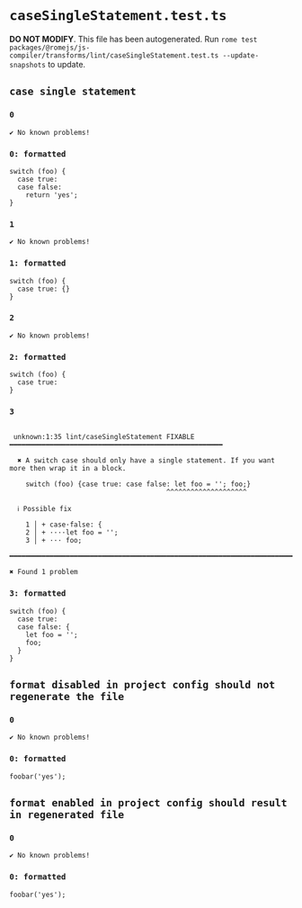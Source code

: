 # `caseSingleStatement.test.ts`

**DO NOT MODIFY**. This file has been autogenerated. Run `rome test packages/@romejs/js-compiler/transforms/lint/caseSingleStatement.test.ts --update-snapshots` to update.

## `case single statement`

### `0`

```
✔ No known problems!

```

### `0: formatted`

```
switch (foo) {
  case true:
  case false:
    return 'yes';
}

```

### `1`

```
✔ No known problems!

```

### `1: formatted`

```
switch (foo) {
  case true: {}
}

```

### `2`

```
✔ No known problems!

```

### `2: formatted`

```
switch (foo) {
  case true:
}

```

### `3`

```

 unknown:1:35 lint/caseSingleStatement FIXABLE ━━━━━━━━━━━━━━━━━━━━━━━━━━━━━━━━━━━━━━━━━━━━━━━━━━━━━

  ✖ A switch case should only have a single statement. If you want more then wrap it in a block.

    switch (foo) {case true: case false: let foo = ''; foo;}
                                       ^^^^^^^^^^^^^^^^^^^^ 

  ℹ Possible fix

    1 │ + case·false: {
    2 │ + ····let foo = '';
    3 │ + ··· foo;

━━━━━━━━━━━━━━━━━━━━━━━━━━━━━━━━━━━━━━━━━━━━━━━━━━━━━━━━━━━━━━━━━━━━━━━━━━━━━━━━━━━━━━━━━━━━━━━━━━━━

✖ Found 1 problem

```

### `3: formatted`

```
switch (foo) {
  case true:
  case false: {
    let foo = '';
    foo;
  }
}

```

## `format disabled in project config should not regenerate the file`

### `0`

```
✔ No known problems!

```

### `0: formatted`

```
foobar('yes');

```

## `format enabled in project config should result in regenerated file`

### `0`

```
✔ No known problems!

```

### `0: formatted`

```
foobar('yes');

```
